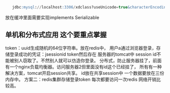 ```sql
   jdbc:mysql://localhost:3306/xdclass?useUnicode=true&characterEncoding=UTF-8&useJDBCCompliantTimezoneShift=true&useLegacyDatetimeCode=false&serverTimezone=UTC 
   ```
   放在缓冲里面需要实现implements Serializable
   
   ## 单机和分布式应用 这个要重点掌握
   token：uuid生成随机的64位字符串。放在redis中，
   用户a通过浏览器登录，存储登录成功的凭证：jsessionid token然后存在
   服务器的tomcat中 
   session id不能被别人窃取了。不然别人就可以仿造你登录。
   分布式，防止服务器挂了，前面有一个nginx负载均衡器。访问服务器2但里面没有id这个已经挂了，
   所有有一种解决方案，tomcat开启session共享。 id放在共享session中
   一个数据要放在三份内存中。
   方案二：redis集群存储登录token 每次都要访问一次redis 网络开销比较高。
   
   
   
    